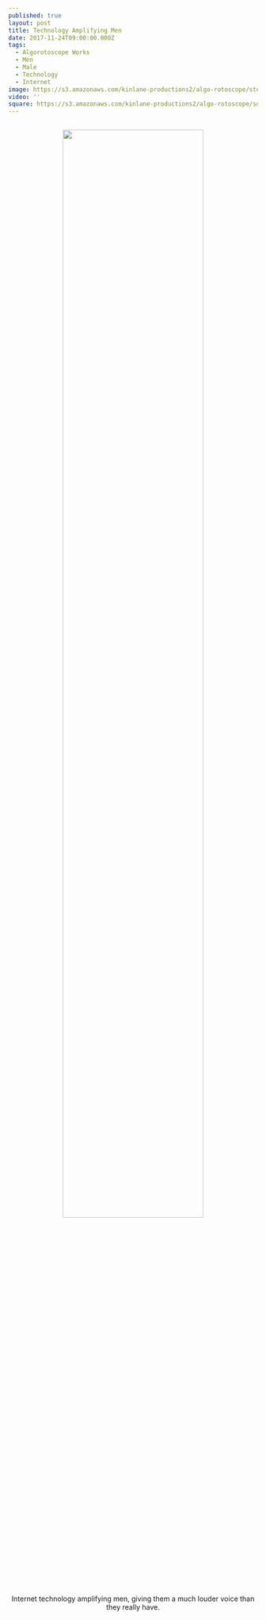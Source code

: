 ```yaml
---
published: true
layout: post
title: Technology Amplifying Men
date: 2017-11-24T09:00:00.000Z
tags:
  - Algorotoscope Works
  - Men
  - Male
  - Technology
  - Internet
image: https://s3.amazonaws.com/kinlane-productions2/algo-rotoscope/stories-new/statue-face-open-mouth_copper_circuit.png
video: ''
square: https://s3.amazonaws.com/kinlane-productions2/algo-rotoscope/square/statue-face-open-mouth_copper_circuit_square.png
---
```

<p align="center"><img src="{{ page.image }}" width="75%" style="padding: 15px;" /></p>
<center>Internet technology amplifying men, giving them a much louder voice than they really have.</center>
